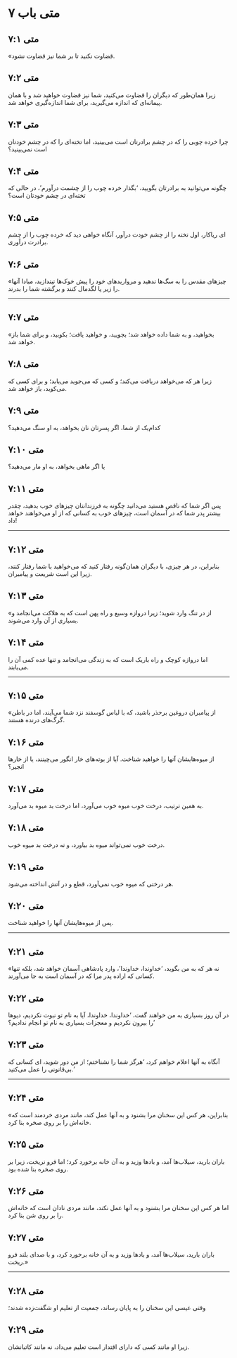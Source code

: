 # متی باب ۷

## متی ۷:۱

«قضاوت نکنید تا بر شما نیز قضاوت نشود.

## متی ۷:۲

زیرا همان‌طور که دیگران را قضاوت می‌کنید، شما نیز قضاوت خواهید شد و با همان پیمانه‌ای که اندازه می‌گیرید، برای شما اندازه‌گیری خواهد شد.

## متی ۷:۳

چرا خرده چوبی را که در چشم برادرتان است می‌بینید، اما تخته‌ای را که در چشم خودتان است نمی‌بینید؟

## متی ۷:۴

چگونه می‌توانید به برادرتان بگویید، ‘بگذار خرده چوب را از چشمت درآورم’، در حالی که تخته‌ای در چشم خودتان است؟

## متی ۷:۵

ای ریاکار، اول تخته را از چشم خودت درآور، آنگاه خواهی دید که خرده چوب را از چشم برادرت درآوری.

## متی ۷:۶

«چیزهای مقدس را به سگ‌ها ندهید و مرواریدهای خود را پیش خوک‌ها نیندازید، مبادا آنها را زیر پا لگدمال کنند و برگشته شما را بدرند.

---

## متی ۷:۷

«بخواهید، و به شما داده خواهد شد؛ بجویید، و خواهید یافت؛ بکوبید، و برای شما باز خواهد شد.

## متی ۷:۸

زیرا هر که می‌خواهد دریافت می‌کند؛ و کسی که می‌جوید می‌یابد؛ و برای کسی که می‌کوبد، باز خواهد شد.

## متی ۷:۹

کدام‌یک از شما، اگر پسرتان نان بخواهد، به او سنگ می‌دهید؟

## متی ۷:۱۰

یا اگر ماهی بخواهد، به او مار می‌دهید؟

## متی ۷:۱۱

پس اگر شما که ناقص هستید می‌دانید چگونه به فرزندانتان چیزهای خوب بدهید، چقدر بیشتر پدر شما که در آسمان است، چیزهای خوب به کسانی که از او می‌خواهند خواهد داد!

---

## متی ۷:۱۲

بنابراین، در هر چیزی، با دیگران همان‌گونه رفتار کنید که می‌خواهید با شما رفتار کنند، زیرا این است شریعت و پیامبران.

## متی ۷:۱۳

«از در تنگ وارد شوید؛ زیرا دروازه وسیع و راه پهن است که به هلاکت می‌انجامد و بسیاری از آن وارد می‌شوند.

## متی ۷:۱۴

اما دروازه کوچک و راه باریک است که به زندگی می‌انجامد و تنها عده کمی آن را می‌یابند.

---

## متی ۷:۱۵

«از پیامبران دروغین برحذر باشید، که با لباس گوسفند نزد شما می‌آیند، اما در باطن گرگ‌های درنده هستند.

## متی ۷:۱۶

از میوه‌هایشان آنها را خواهید شناخت. آیا از بوته‌های خار انگور می‌چینند، یا از خارها انجیر؟

## متی ۷:۱۷

به همین ترتیب، درخت خوب میوه خوب می‌آورد، اما درخت بد میوه بد می‌آورد.

## متی ۷:۱۸

درخت خوب نمی‌تواند میوه بد بیاورد، و نه درخت بد میوه خوب.

## متی ۷:۱۹

هر درختی که میوه خوب نمی‌آورد، قطع و در آتش انداخته می‌شود.

## متی ۷:۲۰

پس از میوه‌هایشان آنها را خواهید شناخت.

---

## متی ۷:۲۱

«نه هر که به من بگوید، ‘خداوندا، خداوندا’، وارد پادشاهی آسمان خواهد شد، بلکه تنها کسانی که اراده پدر مرا که در آسمان است به جا می‌آورند.

## متی ۷:۲۲

در آن روز بسیاری به من خواهند گفت، ‘خداوندا، خداوندا، آیا به نام تو نبوت نکردیم، دیوها را بیرون نکردیم و معجزات بسیاری به نام تو انجام ندادیم؟’

## متی ۷:۲۳

آنگاه به آنها اعلام خواهم کرد، ‘هرگز شما را نشناختم؛ از من دور شوید، ای کسانی که بی‌قانونی را عمل می‌کنید.’

---

## متی ۷:۲۴

«بنابراین، هر کس این سخنان مرا بشنود و به آنها عمل کند، مانند مردی خردمند است که خانه‌اش را بر روی صخره بنا کرد.

## متی ۷:۲۵

باران بارید، سیلاب‌ها آمد، و بادها وزید و به آن خانه برخورد کرد؛ اما فرو نریخت، زیرا بر روی صخره بنا شده بود.

## متی ۷:۲۶

اما هر کس این سخنان مرا بشنود و به آنها عمل نکند، مانند مردی نادان است که خانه‌اش را بر روی شن بنا کرد.

## متی ۷:۲۷

باران بارید، سیلاب‌ها آمد، و بادها وزید و به آن خانه برخورد کرد، و با صدای بلند فرو ریخت.»

---

## متی ۷:۲۸

وقتی عیسی این سخنان را به پایان رساند، جمعیت از تعلیم او شگفت‌زده شدند؛

## متی ۷:۲۹

زیرا او مانند کسی که دارای اقتدار است تعلیم می‌داد، نه مانند کاتبانشان.
